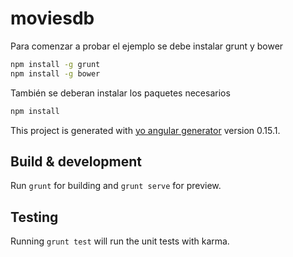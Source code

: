 # moviesdb
Para comenzar a probar el ejemplo se debe instalar grunt y bower

``` bash
npm install -g grunt
npm install -g bower
```

También se deberan instalar los paquetes necesarios
``` bash
npm install
```


This project is generated with [yo angular generator](https://github.com/yeoman/generator-angular)
version 0.15.1.

## Build & development

Run `grunt` for building and `grunt serve` for preview.

## Testing

Running `grunt test` will run the unit tests with karma.
